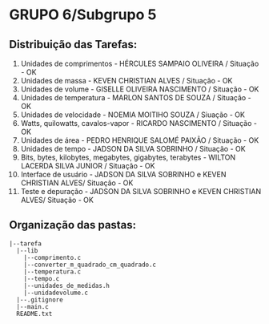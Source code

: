 # GRUPO 6/Subgrupo 5

## **Distribuição das Tarefas**:

1. Unidades de comprimentos - HÉRCULES SAMPAIO OLIVEIRA / Situação - OK
2. Unidades de massa - KEVEN CHRISTIAN ALVES / Situação - OK
3. Unidades de volume - GISELLE OLIVEIRA NASCIMENTO / Situação - OK
4. Unidades de temperatura - MARLON SANTOS DE SOUZA / Situação - OK
5. Unidades de velocidade - NOEMIA MOITIHO SOUZA / Siuação - OK
6. Watts, quilowatts, cavalos-vapor - RICARDO NASCIMENTO / Situação - OK
7. Unidades de área - PEDRO HENRIQUE SALOMÉ PAIXÃO / Situação - OK
8. Unidades de tempo - JADSON DA SILVA SOBRINHO / Situação - OK
9. Bits, bytes, kilobytes, megabytes, gigabytes, terabytes - WILTON LACERDA SILVA JUNIOR / Situação - OK
10. Interface de usuário - JADSON DA SILVA SOBRINHO e KEVEN CHRISTIAN ALVES/ Situação - OK
11. Teste e depuração - JADSON DA SILVA SOBRINHO e KEVEN CHRISTIAN ALVES/ Situação - OK


## **Organização das pastas:**
```
|--tarefa
  |--lib
    |--comprimento.c
    |--converter_m_quadrado_cm_quadrado.c
    |--temperatura.c
    |--tempo.c
    |--unidades_de_medidas.h
    |--unidadevolume.c
  |--.gitignore
  |--main.c
  README.txt
```


